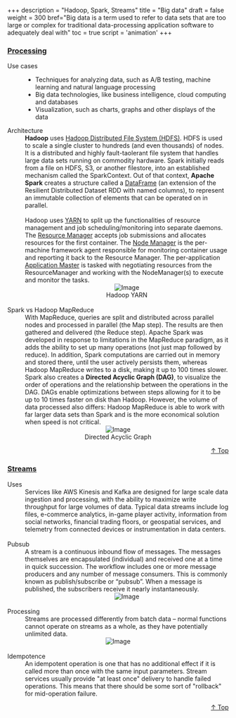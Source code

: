 +++
description = "Hadoop, Spark, Streams"
title = "Big data"
draft = false
weight = 300
bref="Big data is a term used to refer to data sets that are too large or complex for traditional data-processing application software to adequately deal with"
toc = true
script = 'animation'
+++

<h3 class="section-head" id="h-Section1"><a href="#h-Section1">Processing</a></h3>
  <div class="example">
    <dl>
      <dt>Use cases</dt>
      <dd>
      <ul>
      <li>Techniques for analyzing data, such as A/B testing, machine learning and natural language processing</li>
      <li>Big data technologies, like business intelligence, cloud computing and databases</li>
      <li>Visualization, such as charts, graphs and other displays of the data</li>
      </ul>
      <dt>Architecture</dt>
      <dd><b>Hadoop</b> uses <ins>Hadoop Distributed File System (HDFS)</ins>. HDFS is used to scale a single cluster to hundreds (and even thousands) of nodes. It is a distributed and highly fault-taolerant file system that handles large data sets running on commodity hardware. Spark initially reads from a file on HDFS, S3, or another filestore, into an established mechanism called the SparkContext. Out of that context, <b>Apache Spark</b> creates a structure called a <ins>DataFrame</ins> (an extension of the Resilient Distributed Dataset RDD with named columns), to represent an immutable collection of elements that can be operated on in parallel.</dd><br/>
      <dd>
      Hadoop uses <ins>YARN</ins> to split up the functionalities of resource management and job scheduling/monitoring into separate daemons. The <ins>Resource Manager</ins> accepts job submissions and allocates resources for the first container. The <ins>Node Manager</ins> is the per-machine framework agent responsible for monitoring container usage and reporting it back to the Resource Manager. The per-application <ins>Application Master</ins> is tasked with negotiating resources from the ResourceManager and working with the NodeManager(s) to execute and monitor the tasks.
      <div style="text-align:center" width="85%">
      <img alt="Image" src="https://www.javascripter.org/img/latest/yarn.gif">
    </div>
    <figcaption style="text-align:center">
    Hadoop YARN
    </figcaption>
    <br/>
      <dt>Spark vs Hadoop MapReduce</dd>
      <dd>With MapReduce, queries are split and distributed across parallel nodes and processed in parallel (the Map step). The results are then gathered and delivered (the Reduce step). Apache Spark was developed in response to limitations in the MapReduce paradigm, as it adds the ability to set up many operations (not just map followed by reduce). In addition, Spark computations are carried out in memory and stored there, until the user actively persists them, whereas Hadoop MapReduce writes to a disk, making it up to 100 times slower. Spark also creates a <b>Directed Acyclic Graph (DAG)</b>, to visualize the order of operations and the relationship between the operations in the DAG. DAGs enable optimizations between steps allowing for it to be up to 10 times faster on disk than Hadoop. However, the volume of data processed also differs: Hadoop MapReduce is able to work with far larger data sets than Spark and is the more economical solution when speed is not critical.</dd>
    <div style="text-align:center" width="75%">
      <img alt="Image" src="https://www.javascripter.org/img/latest/dag.png">
    </div>
    <figcaption style="text-align:center">
    Directed Acyclic Graph
    </figcaption>
      <dt></dt>
    </dl>
  </div>
<div style="text-align:right"> <a href="#top">&#8593; Top</a></div>

<h3 class="section-head" id="h-Section2"><a href="#h-Section2">Streams</a></h3>
  <div class="example">
    <dl>
    <dt>Uses</dt>
    <dd>
      Services like AWS Kinesis and Kafka are designed for large scale data ingestion and processing, with the ability to maximize write throughput for large volumes of data. Typical data streams include log files, e-commerce analytics, in-game player activity, information from social networks, financial trading floors, or geospatial services, and telemetry from connected devices or instrumentation in data centers.
    </dd><br/>
      <dt>Pubsub</dt>
      <dd>A stream is a continuous inbound flow of messages. The messages themselves are encapsulated (individual) and received one at a time in quick succession. The workflow includes one or more message producers and any number of message consumers. This is commonly known as publish/subscribe or “pubsub”. When a message is published, the subscribers receive it nearly instantaneously.
    <div style="text-align:center">
      <img alt="Image" src="https://www.javascripter.org/img/latest/pubsub.png">
    </div><br/>
      <dt>Processing</dt>
      <dd>Streams are processed differently from batch data – normal functions cannot operate on streams as a whole, as they have potentially unlimited data.</dd>
      <div style="text-align:center">
      <img alt="Image" src="https://www.javascripter.org/img/latest/batch.jpg">
    </div><br/>
      <dt>Idempotence<dt>
      <dd>An idempotent operation is one that has no additional effect if it is called more than once with the same input parameters. Stream services usually provide "at least once" delivery to handle failed operations. This means that there should be some sort of "rollback" for mid-operation failure.</dd>
    </dl>
  </div>
<div style="text-align:right"> <a href="#top">&#8593; Top</a></div>
